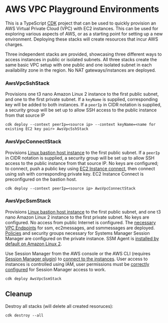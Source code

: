 # AWS VPC Playground Environments

This is a TypeScript [CDK](https://aws.amazon.com/cdk/) project that can be used to quickly provision an AWS Virtual Private Cloud (VPC) with EC2 instances. This can be used for exploring various aspects of AWS, or as a starting point for setting up a new environment. Deploying these stacks will create resources that incur AWS charges.

Three independent stacks are provided, showcasing three different ways to access instances in public or isolated subnets. All three stacks create the same basic VPC setup with one public and one isolated subnet in each availability zone in the region. No NAT gateways/instances are deployed.

### AwsVpcSshStack
Provisions one t3 nano Amazon Linux 2 instance to the first public subnet, and one to the first private subnet. If a `keyName` is supplied, corresponding key will be added to both instances. If a `peerIp` in CIDR notation is supplied, a security group will be set up to allow SSH access to the public instance from that source IP

```
cdk deploy --context peerIp=<source ip> --context keyName=<name for existing EC2 key pair> AwsVpcSshStack
```

### AwsVpcConnectStack
Provisions [Linux bastion host instance](https://docs.aws.amazon.com/cdk/api/latest/docs/@aws-cdk_aws-ec2.BastionHostLinux.html) to the first public subnet. If a `peerIp` in CIDR notation is supplied, a security group will be set up to allow SSH access to the public instance from that source IP. No keys are configured; to connect, push a public key using [EC2 Instance connect](https://docs.aws.amazon.com/AWSEC2/latest/UserGuide/ec2-instance-connect-methods.html), then connect using ssh with corresponding private key. EC2 Instance Connect is preconfigured on the bastion host.

```
cdk deploy --context peerIp=<source ip> AwsVpcConnectStack
```

### AwsVpcSsmStack
Provisions [Linux bastion host instance](https://docs.aws.amazon.com/cdk/api/latest/docs/@aws-cdk_aws-ec2.BastionHostLinux.html) to the first public subnet, and one t3 nano Amazon Linux 2 instance to the first private subnet. No keys are configured. No access from public Internet is configured. The [necessary VPC Endpoints](https://aws.amazon.com/premiumsupport/knowledge-center/ec2-systems-manager-vpc-endpoints/) for ssm, ec2messages, and ssmmessages are deployed. [Policies](https://docs.aws.amazon.com/systems-manager/latest/userguide/session-manager-getting-started-instance-profile.html) and security groups necessary for Systems Manager Session Manager are configured on the private instance. SSM Agent is [installed by default on Amazon Linux 2](https://docs.aws.amazon.com/systems-manager/latest/userguide/sysman-manual-agent-install.html).

Use Session Manager from the AWS console or the AWS CLI (requires [Session Manager plugin](https://docs.aws.amazon.com/systems-manager/latest/userguide/session-manager-working-with-install-plugin.html)) to [connect to the instances](https://docs.aws.amazon.com/systems-manager/latest/userguide/session-manager-working-with-sessions-start.html). User access to instances is controlled using IAM, user permissions must be [correctly configured](https://docs.aws.amazon.com/systems-manager/latest/userguide/session-manager-getting-started-restrict-access.html) for Session Manager access to work.

```
cdk deploy AwsVpcSsmStack
```

## Cleanup
Destroy all stacks (will delete all created resoruces):
```
cdk destroy --all
```